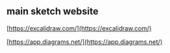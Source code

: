 ## main sketch  website

[https://excalidraw.com/](https://excalidraw.com/)

[https://app.diagrams.net/](https://app.diagrams.net/)